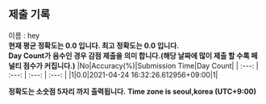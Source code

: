 


  
## 제출 기록  
이름 : hey  
**현재 평균 정확도는 0.0 입니다. 최고 정확도는 0.0 입니다.**  
**Day Count가 음수인 경우 감점 제출을 의미 합니다.(해당 날짜에 많이 제출 할 수록 페널티 점수가 커집니다.)**
|No|Accuracy(%)|Submission Time|Day Count|
| :---: | :---: | :---: | :---: |
|1|0.0|2021-04-24 16:32:26.612956+09:00|1|


**정확도는 소숫점 5자리 까지 출력됩니다.**
**Time zone is seoul,korea (UTC+9:00)**
